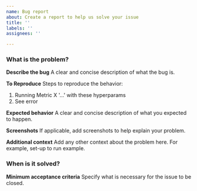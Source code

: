 ```yaml
---
name: Bug report
about: Create a report to help us solve your issue
title: ''
labels: ''
assignees: ''

---
```


### What is the problem?

**Describe the bug**
A clear and concise description of what the bug is.

**To Reproduce**
Steps to reproduce the behavior:
1. Running Metric X '...' with these hyperparams
2. See error

**Expected behavior**
A clear and concise description of what you expected to happen.

**Screenshots**
If applicable, add screenshots to help explain your problem.

**Additional context**
Add any other context about the problem here. For example, set-up to run example.

### When is it solved?

**Minimum acceptance criteria**
Specify what is necessary for the issue to be closed.
